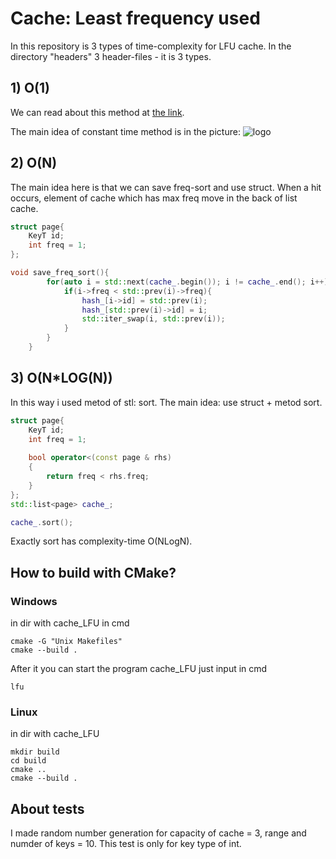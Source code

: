 # Cache: Least frequency used
In this repository is 3 types of time-complexity for LFU cache. In the directory "headers" 3 header-files - it is 3 types.

## 1) O(1) 
We can read about this method at [the link](https://arpitbhayani.me/blogs/lfu).

The main idea of constant time method is in the picture:
![logo](https://user-images.githubusercontent.com/4745789/90469593-e08c5c00-e136-11ea-995b-e4590981dd89.png)

## 2) O(N)

The main idea here is that we can save freq-sort and use struct.
When a hit occurs, element of cache which has max freq move in the back of list cache.
```C++
struct page{
    KeyT id;
    int freq = 1;
};    
```
```C++
void save_freq_sort(){
        for(auto i = std::next(cache_.begin()); i != cache_.end(); i++){
            if(i->freq < std::prev(i)->freq){
                hash_[i->id] = std::prev(i);
                hash_[std::prev(i)->id] = i;
                std::iter_swap(i, std::prev(i));
            }       
        }
    }
```

## 3) O(N*LOG(N))

In this way i used metod of stl: sort.
The main idea: use struct + metod sort.

```C++
struct page{
    KeyT id;
    int freq = 1;
    
    bool operator<(const page & rhs)
    {
        return freq < rhs.freq;
    }
}; 
std::list<page> cache_;   
```
```C++
cache_.sort();
```
Exactly sort has complexity-time O(NLogN).

## How to build with CMake?

### Windows
in dir with cache_LFU
in cmd 
```
cmake -G "Unix Makefiles"
cmake --build .
```
After it you can start the program cache_LFU
just input in cmd
```
lfu
```
### Linux
in dir with cache_LFU
```
mkdir build
cd build
cmake ..
cmake --build .

```
## About tests
I made random number generation for capacity of cache = 3, range and numder of keys = 10.
This test is only for key type of int.
